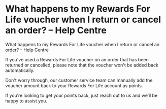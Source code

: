 # What happens to my Rewards For Life voucher when I return or cancel an order? – Help Centre

What happens to my Rewards For Life voucher when I return or cancel an order? – Help Centre

If you've used a Rewards For Life voucher on an order that has been returned or cancelled, please note that the voucher won't be added back automatically.

Don't worry through, our customer service team can manually add the voucher amount back to your Rewards For Life account as points.

If you’re looking to get your points back, just reach out to us and we’ll be happy to assist you.

